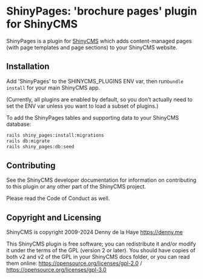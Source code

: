 # ShinyPages: 'brochure pages' plugin for ShinyCMS

ShinyPages is a plugin for [ShinyCMS](https://shinycms.org) which adds content-managed pages (with page templates and page sections) to your ShinyCMS website.


## Installation

Add 'ShinyPages' to the SHINYCMS_PLUGINS ENV var, then run`bundle install` for your main ShinyCMS app.

(Currently, all plugins are enabled by default, so you don't actually need to set the ENV var unless you want to load a subset of plugins.)

To add the ShinyPages tables and supporting data to your ShinyCMS database:
```bash
rails shiny_pages:install:migrations
rails db:migrate
rails shiny_pages:db:seed
```


## Contributing

See the ShinyCMS developer documentation for information on contributing to this plugin or any other part of the ShinyCMS project.

Please read the Code of Conduct as well.


## Copyright and Licensing

ShinyCMS is copyright 2009-2024 Denny de la Haye https://denny.me

This ShinyCMS plugin is free software; you can redistribute it and/or modify it under the terms of the GPL (version 2 or later). You should have copies of both v2 and v2 of the GPL in your ShinyCMS docs folder, or you can read them online: https://opensource.org/licenses/gpl-2.0 / https://opensource.org/licenses/gpl-3.0
